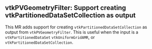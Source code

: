 ## vtkPVGeometryFilter: Support creating vtkPartitionedDataSetCollection as output

This MR adds support for creating `vtkPartitionedDataSetCollection` as output
from `vtkPVGeometryFilter`. This is useful when the input is a `vtkPartitionedDataSet`
`vtkUniformGridAMR`, or `vtkPartitionedDataSetCollection`.
